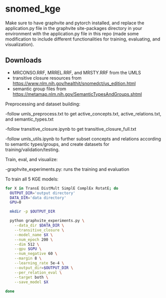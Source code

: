 # snomed_kge

Make sure to have graphvite and pytorch installed, and replace the application.py file in the graphvite site-packages directory in your environment with the application.py file in this repo (made some modification to include different functionalities for training, evaluating, and visualization).

## Downloads

- MRCONSO.RRF, MRREL.RRF, and MRSTY.RRF from the UMLS
- transitive closure resources from https://www.nlm.nih.gov/healthit/snomedct/us_edition.html
- semantic group files from https://metamap.nlm.nih.gov/SemanticTypesAndGroups.shtml

Preprocessing and dataset building:

-follow umls_preprocess.txt to get active_concepts.txt, active_relations.txt, and semantic_types.txt

-follow transitive_closure.ipynb to get transitive_closure_full.txt

-follow umls_utils.ipynb to further subset concepts and relations according to semantic types/groups, and create datasets for training/validation/testing.


Train, eval, and visualize:

-graphvite_experiments.py: runs the training and evaluation

To train all 5 KGE models:

```bash
for X in TransE DistMult SimplE ComplEx RotatE; do
  OUTPUT_DIR='output directory'
  DATA_DIR='data directory'
  GPU=0

  mkdir -p $OUTPUT_DIR

  python graphvite_experiments.py \
    --data_dir $DATA_DIR \
    --transitive_closure \
    --model_name $X \
    --num_epoch 200 \
    --dim 512 \
    --gpu $GPU \
    --num_negative 60 \
    --margin 8 \
    --learning_rate 5e-4 \
	--output_dir=$OUTPUT_DIR \
    --per_relation_eval \
    --target both \
    --save_model $X
    
done
```




